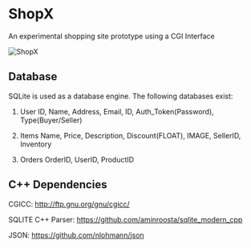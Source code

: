 # ShopX

An experimental shopping site prototype using a CGI Interface

![ShopX](http://i.imgur.com/SDiUGu2r.jpg)

## Database

SQLite is used as a database engine.
The following databases exist:

1. User
   ID, Name, Address, Email, ID, Auth_Token(Password), Type(Buyer/Seller)

2. Items
    Name, Price, Description, Discount(FLOAT), IMAGE, SellerID, Inventory

3. Orders
    OrderID, UserID, ProductID

## C++ Dependencies

CGICC: http://ftp.gnu.org/gnu/cgicc/

SQLITE C++ Parser: https://github.com/aminroosta/sqlite_modern_cpp

JSON: https://github.com/nlohmann/json
